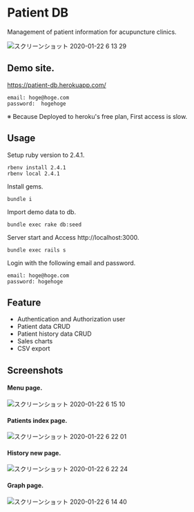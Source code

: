 # Patient DB
Management of patient information for acupuncture clinics.

![スクリーンショット 2020-01-22 6 13 29](https://user-images.githubusercontent.com/11070996/72843924-dc05df00-3cde-11ea-80e1-ecce5ef8552a.png)


## Demo site.
https://patient-db.herokuapp.com/

```
email: hoge@hoge.com
password:  hogehoge
```

※ Because Deployed to heroku's free plan, First access is slow.

## Usage

Setup ruby version to 2.4.1.

```
rbenv install 2.4.1
rbenv local 2.4.1
```

Install gems.

```
bundle i
```

Import demo data to db.

```
bundle exec rake db:seed
```

Server start and Access http://localhost:3000.

```
bundle exec rails s
```

Login with the following email and password.

```
email: hoge@hoge.com
password: hogehoge
```

## Feature
- Authentication and Authorization user
- Patient data CRUD
- Patient history data CRUD
- Sales charts
- CSV export

## Screenshots
#### Menu page.
![スクリーンショット 2020-01-22 6 15 10](https://user-images.githubusercontent.com/11070996/72843950-e58f4700-3cde-11ea-99f1-ac83cc2d7640.png)
#### Patients index page.
![スクリーンショット 2020-01-22 6 22 01](https://user-images.githubusercontent.com/11070996/72844332-9f86b300-3cdf-11ea-92d4-7d964860c4b0.png)
#### History new page.
![スクリーンショット 2020-01-22 6 22 24](https://user-images.githubusercontent.com/11070996/72844344-a57c9400-3cdf-11ea-8228-5cc5493bb330.png)
#### Graph page.
![スクリーンショット 2020-01-22 6 14 40](https://user-images.githubusercontent.com/11070996/72843921-d9a38500-3cde-11ea-80ca-3d0ff528bd8a.png)

